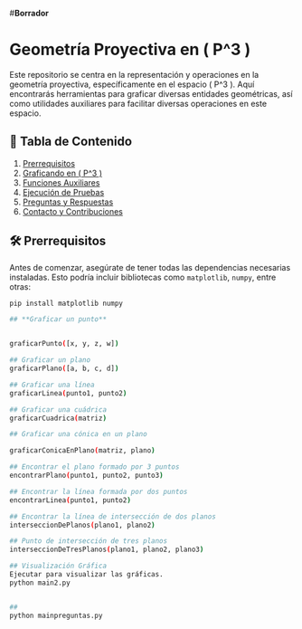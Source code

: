 #**Borrador**
# Geometría Proyectiva en \( P^3 \)

Este repositorio se centra en la representación y operaciones en la geometría proyectiva, específicamente en el espacio \( P^3 \). Aquí encontrarás herramientas para graficar diversas entidades geométricas, así como utilidades auxiliares para facilitar diversas operaciones en este espacio.

## 📌 Tabla de Contenido

1. [Prerrequisitos](#prerrequisitos)
2. [Graficando en \( P^3 \)](#graficando-en-p3)
3. [Funciones Auxiliares](#funciones-auxiliares)
4. [Ejecución de Pruebas](#ejecución-de-pruebas)
5. [Preguntas y Respuestas](#preguntas-y-respuestas)
6. [Contacto y Contribuciones](#contacto-y-contribuciones)

## 🛠️ Prerrequisitos

Antes de comenzar, asegúrate de tener todas las dependencias necesarias instaladas. Esto podría incluir bibliotecas como `matplotlib`, `numpy`, entre otras:

```bash
pip install matplotlib numpy

## **Graficar un punto**


graficarPunto([x, y, z, w])

## Graficar un plano 
graficarPlano([a, b, c, d])

## Graficar una línea
graficarLinea(punto1, punto2)

## Graficar una cuádrica
graficarCuadrica(matriz)

## Graficar una cónica en un plano

graficarConicaEnPlano(matriz, plano)

## Encontrar el plano formado por 3 puntos
encontrarPlano(punto1, punto2, punto3)

## Encontrar la línea formada por dos puntos
encontrarLinea(punto1, punto2)

## Encontrar la línea de intersección de dos planos
interseccionDePlanos(plano1, plano2)

## Punto de intersección de tres planos
interseccionDeTresPlanos(plano1, plano2, plano3)

## Visualización Gráfica
Ejecutar para visualizar las gráficas.
python main2.py


##
python mainpreguntas.py




